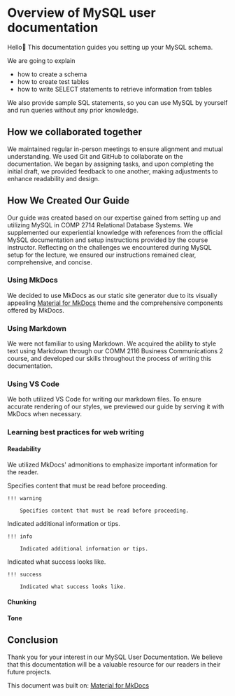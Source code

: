 # Overview of MySQL user documentation

Hello👋
This documentation guides you setting up your MySQL schema. 

We are going to explain
- how to create a schema
- how to create test tables
- how to write SELECT statements to retrieve information from tables 

We also provide sample SQL statements, so you can use MySQL by yourself and run queries without any prior knowledge.


## How we collaborated together

We maintained regular in-person meetings to ensure alignment and mutual understanding.
We used Git and GitHub to collaborate on the documentation. We began by assigning tasks, and upon completing the initial draft, we provided feedback to one another, making adjustments to enhance readability and design.


## How We Created Our Guide

Our guide was created based on our expertise gained from setting up and utilizing MySQL in COMP 2714 Relational Database Systems. 
We supplemented our experiential knowledge with references from the official MySQL documentation and setup instructions provided by the course instructor. 
Reflecting on the challenges we encountered during MySQL setup for the lecture, we ensured our instructions remained clear, comprehensive, and concise.


### Using MkDocs

We decided to use MkDocs as our static site generator due to its visually appealing [Material for MkDocs](https://github.com/squidfunk/mkdocs-material) theme and the comprehensive components offered by MkDocs.


### Using Markdown

We were not familiar to using Markdown. We acquired the ability to style text using Markdown through our COMM 2116 Business Communications 2 course, and developed our skills throughout the process of writing this documentation.


### Using VS Code

We both utilized VS Code for writing our markdown files. 
To ensure accurate rendering of our styles, we previewed our guide by serving it with MkDocs when necessary.


### Learning best practices for web writing
<!-- write later -->


#### Readability
<!-- write later -->


We utilized MkDocs' admonitions to emphasize important information for the reader.

Specifies content that must be read before proceeding. 

    !!! warning

        Specifies content that must be read before proceeding. 

Indicated additional information or tips.

    !!! info

        Indicated additional information or tips.

Indicated what success looks like.

    !!! success

        Indicated what success looks like.


#### Chunking
<!-- write later -->


#### Tone
<!-- write later -->


## Conclusion
<!-- write later -->



Thank you for your interest in our MySQL User Documentation. We believe that this documentation will be a valuable resource for our readers in their future projects.

This document was built on: [Material for MkDocs](https://github.com/squidfunk/mkdocs-material)